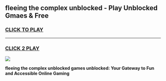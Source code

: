 
## fleeing the complex unblocked - Play Unblocked Gmaes & Free
<h3>
<a href="https://news.freeplayer.one?title=fleeing_the_complex_unblocked&ref=16F">CLICK TO PLAY</a></h3>
<hr>

<h3>
<a href="https://news.freeplayer.one?title=fleeing_the_complex_unblocked&ref=16F">CLICK 2 PLAY</a>
  
</h3>

<a href="https://news.freeplayer.one?title=fleeing_the_complex_unblocked&ref=16F/"><img src="https://clearcache.store/games.png"></a>


**fleeing the complex unblocked games unblocked: Your Gateway to Fun and Accessible Online Gaming**
